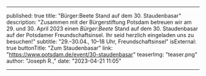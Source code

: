 ---

published: true
title: "Bürger:Beete Stand auf dem 30. Staudenbasar"
description: "Zusammen mit der Bürgerstiftung Potsdam betreuen wir am 29. und 30. April 2023 einen _Bürger:Beete_ Stand auf dem 30. Staudenbasar auf der Potsdamer Freundschaftsinsel. Ihr seid herzlich eingeladen uns zu besuchen!"
subtitle: "29.–30.04., 10–18 Uhr, Freundschaftsinsel"
isExternal: true
buttonTitle: "Zum Staudenbasar"
link: "https://www.potsdam.de/event/30-staudenbasar"
teaserImg: "teaser.png"
author: "Joseph R.,"
date: "2023-04-21 11:05"

---